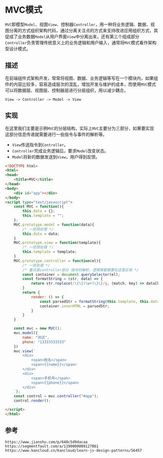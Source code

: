 # MVC模式
`MVC`即模型`Model`、视图`View`、控制器`Controller`，用一种将业务逻辑、数据、视图分离的方式组织架构代码，通过分离关注点的方式来支持改进应用组织方式，其促成了业务数据`Model`从用户界面`View`中分离出来，还有第三个组成部分`Controller`负责管理传统意义上的业务逻辑和用户输入，通常将`MVC`模式看作架构型设计模式。

## 描述
在前端组件式架构开发，常常将视图、数据、业务逻辑等写在一个模块内，如果组件的内容比较多，容易造成层次的混乱，增加开发与维护的成本，而使用`MVC`模式可以将数据层、视图层、控制器层进行分层组织，用以减少耦合。

```
View -> Controller -> Model -> View
```

## 实现
在这里我们主要是示例`MVC`的分层结构，实际上`MVC`主要分为三部分，如果要实现这部分信息传递就需要进行一些指令与事件的解析等。 
* `View`传送指令到`Controller`。
* `Controller`完成业务逻辑后，要求`Model`改变状态。
* `Model`将新的数据发送到`View`，用户得到反馈。

```html
<!DOCTYPE html>
<html>
<head>
    <title>MVC</title>
</head>
<body>
    <div id="app"></div>
</body>
<script type="text/javascript">
    const MVC = function(){
        this.data = {};
        this.template = "";
    };
    MVC.prototype.model = function(data){
        /* 一些预处理 */
        this.data = data;
    }
    MVC.prototype.view = function(template){
        /* 一些预处理 */
        this.template = template;
    }
    MVC.prototype.controller = function(el){
        /* 一些处理 */
        /* 重点是controller部分 指令的解析、逻辑等都需要在这里实现 */
        const container = document.querySelector(el);
        const formatString = (str, data) => {
            return str.replace(/\{\{(\w+)\}\}/g, (match, key) => data[key] === void 0 ? "" : data[key]);
        }
        return {
            render: () => {
                const parsedStr = formatString(this.template, this.data);
                container.innerHTML = parsedStr;
            }
        }
    }

    const mvc = new MVC();
    mvc.model({
        name: "测试",
        phone: "13333333333"
    })
    mvc.view(`
        <div>
            <span>姓名</span>
            <span>{{name}}</span>
        </div>
        <div>
            <span>手机号</span>
            <span>{{phone}}</span>
        </div>
    `);
    const control = mvc.controller("#app");
    control.render();

</script>
</html>
```





## 参考

```
https://www.jianshu.com/p/648c5d9dacaa
https://segmentfault.com/a/1190000009127861
https://www.kancloud.cn/kancloud/learn-js-design-patterns/56457
```